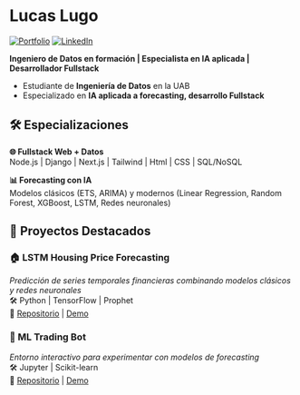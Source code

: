 # Lucas Lugo 
[![Portfolio](https://img.shields.io/badge/%20Portfolio-lxve.blog-blue?style=for-the-badge)](https://lxve.blog)
[![LinkedIn](https://img.shields.io/badge/LinkedIn-Profile-blue?logo=linkedin&style=for-the-badge)](https://www.linkedin.com/in/lucas-ariel-lugo-vera-21541b240)

**Ingeniero de Datos en formación | Especialista en IA aplicada | Desarrollador Fullstack**

-  Estudiante de **Ingeniería de Datos**  en la UAB
-  Especializado en **IA aplicada a forecasting, desarrollo Fullstack**

## 🛠️ Especializaciones

**🌐 Fullstack Web + Datos**  
Node.js | Django | Next.js | Tailwind | Html | CSS | SQL/NoSQL

**📊 Forecasting con IA**  
Modelos clásicos (ETS, ARIMA) y modernos (Linear Regression, Random Forest, XGBoost, LSTM, Redes neuronales)


## 🚀 Proyectos Destacados

### 🏠 LSTM Housing Price Forecasting
_Predicción de series temporales financieras combinando modelos clásicos y redes neuronales_  
🛠️ Python | TensorFlow | Prophet   
📌 [Repositorio](#) | [Demo](#)

### 🤖 ML Trading Bot 
_Entorno interactivo para experimentar con modelos de forecasting_  
🛠️ Jupyter | Scikit-learn   
📌 [Repositorio](#)  | [Demo](#)

